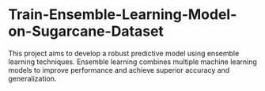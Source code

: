 # Train-Ensemble-Learning-Model-on-Sugarcane-Dataset
This project aims to develop a robust predictive model using ensemble learning techniques. Ensemble learning combines multiple machine learning models to improve performance and achieve superior accuracy and generalization. 
